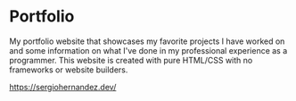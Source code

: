 # Portfolio

My portfolio website that showcases my favorite projects I have worked on and some information on what I've done in my professional experience as a programmer. This website is created with pure HTML/CSS with no frameworks or website builders.

https://sergiohernandez.dev/
